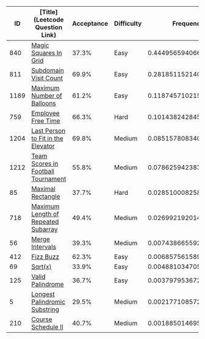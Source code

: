 |ID|[Title](Leetcode Question Link)|Acceptance|Difficulty|Frequency|
|----|-----|----|---|---|
|840|[Magic Squares In Grid]( https://leetcode.com/problems/magic-squares-in-grid)|37.3%|Easy|0.4449565940664958|
|811|[Subdomain Visit Count]( https://leetcode.com/problems/subdomain-visit-count)|69.9%|Easy|0.28185115214098777|
|1189|[Maximum Number of Balloons]( https://leetcode.com/problems/maximum-number-of-balloons)|61.2%|Easy|0.11874571021547974|
|759|[Employee Free Time]( https://leetcode.com/problems/employee-free-time)|66.3%|Hard|0.10143824284548837|
|1204|[Last Person to Fit in the Elevator]( https://leetcode.com/problems/last-person-to-fit-in-the-elevator)|69.8%|Medium|0.08515780834030685|
|1212|[Team Scores in Football Tournament]( https://leetcode.com/problems/team-scores-in-football-tournament)|55.8%|Medium|0.07862594238342736|
|85|[Maximal Rectangle]( https://leetcode.com/problems/maximal-rectangle)|37.7%|Hard|0.028510008258377777|
|718|[Maximum Length of Repeated Subarray]( https://leetcode.com/problems/maximum-length-of-repeated-subarray)|49.4%|Medium|0.02699219201435624|
|56|[Merge Intervals]( https://leetcode.com/problems/merge-intervals)|39.3%|Medium|0.0074386655924217485|
|412|[Fizz Buzz]( https://leetcode.com/problems/fizz-buzz)|62.3%|Easy|0.006857561589870336|
|69|[Sqrt(x)]( https://leetcode.com/problems/sqrtx)|33.9%|Easy|0.004881034705914313|
|125|[Valid Palindrome]( https://leetcode.com/problems/valid-palindrome)|36.7%|Easy|0.0037979536727587773|
|5|[Longest Palindromic Substring]( https://leetcode.com/problems/longest-palindromic-substring)|29.5%|Medium|0.0021771085723255794|
|210|[Course Schedule II]( https://leetcode.com/problems/course-schedule-ii)|40.7%|Medium|0.0018850146957713153|
